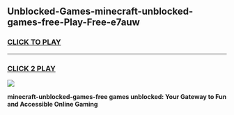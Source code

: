 
## Unblocked-Games-minecraft-unblocked-games-free-Play-Free-e7auw
<h3>
<a href="https://premium76.site?title=minecraft-unblocked-games-free&ref=23A">CLICK TO PLAY</a></h3>
<hr>

<h3>
<a href="https://premium76.site?title=minecraft-unblocked-games-free&ref=23A">CLICK 2 PLAY</a>
  
</h3>

<a href="https://premium76.site?title=minecraft-unblocked-games-free&ref=23A"><img src="https://clearcache.store/games.png"></a>


**minecraft-unblocked-games-free games unblocked: Your Gateway to Fun and Accessible Online Gaming**
